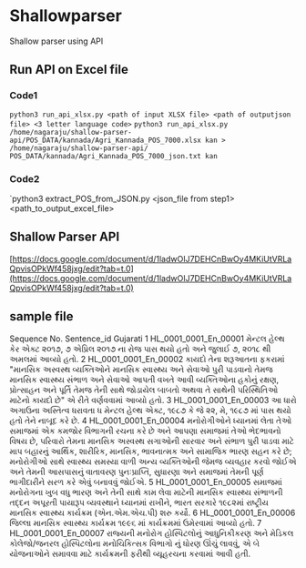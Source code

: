 # Shallowparser
Shallow parser using API

## Run API on Excel file

### Code1

`python3 run_api_xlsx.py <path of input XLSX file> <path of outputjson file> <3 letter language code>`
`python3 run_api_xlsx.py /home/nagaraju/shallow-parser-api/POS_DATA/kannada/Agri_Kannada_POS_7000.xlsx kan > /home/nagaraju/shallow-parser-api/    POS_DATA/kannada/Agri_Kannada_POS_7000_json.txt kan`

### Code2
`python3 extract_POS_from_JSON.py <json_file from step1> <path_to_output_excel_file>

## Shallow Parser API 
[https://docs.google.com/document/d/1ladwOIJ7DEHCnBwOy4MKiUtVRLaQpvisOPkWf458jxg/edit?tab=t.0](https://docs.google.com/document/d/1ladwOIJ7DEHCnBwOy4MKiUtVRLaQpvisOPkWf458jxg/edit?tab=t.0)

## sample file
Sequence  No.	Sentence_id	Gujarati
1	HL_0001_0001_En_00001	મેન્ટલ હેલ્થ કેર એક્ટ ૨૦૧૭, ૭ એપ્રિલ ૨૦૧૭ ના રોજ પાસ થયો હતો અને જુલાઈ ૭, ૨૦૧૮ થી અમલમાં આવ્યો હતો.
2	HL_0001_0001_En_00002	કાયદો તેના શરૂઆતના ફકરામાં "માનસિક અસ્વસ્થ વ્યક્તિઓને માનસિક સ્વાસ્થ્ય અને સેવાઓ પુરી પાડવાનો તેમજ માનસિક સ્વાસ્થ્ય સંભાળ અને સેવાઓ આપતી વખતે આવી વ્યક્તિઓના હકોનું રક્ષણ, પ્રોત્સાહન અને પૂર્તિ તેમજ તેની સાથે જોડાયેલ બાબતો અથવા તે સાથેની પરિસ્થિતિઓ માટેનો કાયદો છે" એ રીતે વર્ણવવામાં આવ્યો હતો.
3	HL_0001_0001_En_00003	આ ધારો અગાઉના અસ્તિત્વ ધરાવતા ધ મેન્ટલ હેલ્થ એક્ટ, ૧૯૮૭ કે જે ૨૨, મે, ૧૯૮૭ માં પાસ થયો હતો તેને નાબૂદ કરે છે.
4	HL_0001_0001_En_00004	મનોરોગીઓને ધ્યાનમાં લેતા તેઓ સમાજમાં એક કમજોર વિભાગની રચના કરે છે અને આપણા સમાજમાં તેઓ ભેદભાવનો વિષય છે, પરિવારો તેમના માનસિક અસ્વસ્થ સગાઓની સારવાર અને સંભાળ પુરી પાડવા માટે માપ બહારનું  આર્થિક, શારીરિક, માનસિક, ભાવનાત્મક અને સામાજિક ભારણ સહન કરે છે; મનોરોગીઓ સાથે સ્વાસ્થ્ય સમસ્યા વાળી અન્ય વ્યક્તિઓની જેમજ વ્યવહાર કરવો જોઈએ અને તેમની આસપાસનું વાતાવરણ પુનઃપ્રાપ્તિ, સુધારણા અને સમાજમાં તેમની પૂર્ણ ભાગીદારીને સરળ કરે એવું બનાવવું જોઈએ.
5	HL_0001_0001_En_00005	સમાજમાં મનોરોગના ખુબ વધુ ભારણ અને તેની સાથે કામ લેવા માટેની માનસિક સ્વાસ્થ્ય સંભાળની તદ્દન અપૂરતી પાયારૂપ વ્યવસ્થાને ધ્યાનમાં રાખીને, ભારત સરકારે ૧૯૮૨માં રાષ્ટ્રીય માનસિક સ્વાસ્થ્ય કાર્યક્રમ (એન.એમ.એચ.પી) શરુ કર્યો.
6	HL_0001_0001_En_00006	જિલ્લા માનસિક સ્વાસ્થ્ય કાર્યક્રમ ૧૯૯૬ માં કાર્યક્રમમાં ઉમેરવામાં આવ્યો હતો.
7	HL_0001_0001_En_00007	રાજ્યની મનોરોગ હોસ્પિટલોનું આધુનિકીકરણ અને મેડિકલ કોલેજો/જનરલ હોસ્પિટલોના મનોચિકિત્સક વિભાગો નું ધોરણ ઊંચું લાવવું, એ બે યોજનાઓને સમાવવા માટે કાર્યક્રમની ફરીથી વ્યૂહરચના કરવામાં આવી હતી.

